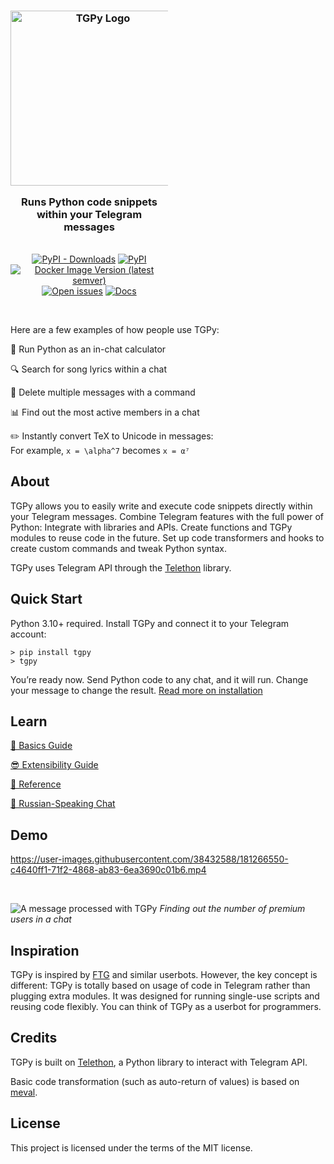 <div align="center" style="width: 50%">

<h3>
<a href="https://tgpy.tmat.me">
<img alt="TGPy Logo" src="guide/docs/assets/TGPy.png" width=280>
</a>
 
Runs Python code snippets<br>within your Telegram messages
</h3>

<h6></h6>
  
[![PyPI - Downloads](https://img.shields.io/pypi/dm/tgpy?style=flat-square)](https://pypi.org/project/tgpy/)
[![PyPI](https://img.shields.io/pypi/v/tgpy?style=flat-square&color=9B59B6)](https://pypi.org/project/tgpy/)
[![Docker Image Version (latest semver)](https://img.shields.io/docker/v/tgpy/tgpy?style=flat-square&label=docker&sort=semver&color=9B59B6)](https://hub.docker.com/r/tgpy/tgpy)
[![Open issues](https://img.shields.io/github/issues-raw/tm-a-t/TGPy?style=flat-square)](https://github.com/tm-a-t/TGPy/issues)
[![Docs](https://img.shields.io/website?style=flat-square&label=docs&url=https%3A%2F%2Ftgpy.tmat.me)](https://tgpy.tmat.me/)

</div>

<br>

Here are a few examples of how people use TGPy:

🧮 Run Python as an in-chat calculator

🔍 Search for song lyrics within a chat

🧹 Delete multiple messages with a command

📊 Find out the most active members in a chat

✏️ Instantly convert TeX to Unicode in messages:<br>For example, `x = \alpha^7` becomes `x = α⁷`

## About

TGPy allows you to easily write and execute code snippets directly within your Telegram messages. Combine Telegram features with the full power of Python: Integrate with libraries and APIs. Create functions and TGPy modules to reuse code in the future. Set up code transformers and hooks to create custom commands and tweak Python syntax.

TGPy uses Telegram API through the [Telethon](https://github.com/LonamiWebs/Telethon) library.

## Quick Start

Python 3.10+ required. Install TGPy and connect it to your Telegram account:

```shell
> pip install tgpy
> tgpy
```

You’re ready now. Send Python code to any chat, and it will run. Change your message to change the result. [Read more on installation](http://tgpy.tmat.me/installation/)

## Learn

[🙂 Basics Guide](https://tgpy.tmat.me/basics/code/)

[😎 Extensibility Guide](https://tgpy.tmat.me/extensibility/context/)

[📗 Reference](https://tgpy.tmat.me/reference/builtins/)

[💬 Russian-Speaking Chat](https://t.me/tgpy_flood)


## Demo

https://user-images.githubusercontent.com/38432588/181266550-c4640ff1-71f2-4868-ab83-6ea3690c01b6.mp4

<br>

![A message processed with TGPy](guide/docs/assets/example.png)
_Finding out the number of premium users in a chat_

## Inspiration

TGPy is inspired by [FTG](https://gitlab.com/friendly-telegram/friendly-telegram) and similar userbots. However, the key concept is different: TGPy is totally based on usage of code in Telegram rather than plugging extra modules. It was designed for running single-use scripts and reusing code flexibly. You can think of TGPy as a userbot for programmers.

## Credits

TGPy is built on [Telethon](https://github.com/LonamiWebs/Telethon), a Python library to interact with Telegram API.

Basic code transformation (such as auto-return of values) is based on [meval](https://github.com/penn5/meval).

## License

This project is licensed under the terms of the MIT license.
